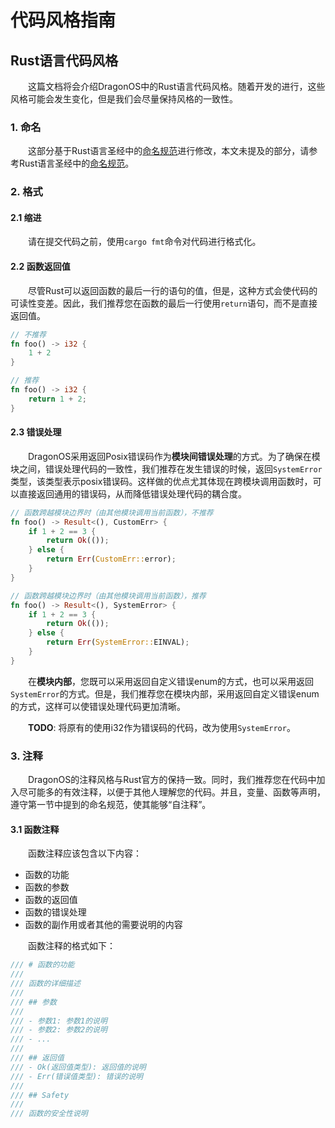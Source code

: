 # 代码风格指南

## Rust语言代码风格

&emsp;&emsp;这篇文档将会介绍DragonOS中的Rust语言代码风格。随着开发的进行，这些风格可能会发生变化，但是我们会尽量保持风格的一致性。

### 1. 命名

&emsp;&emsp;这部分基于Rust语言圣经中的[命名规范](https://course.rs/practice/naming.html)进行修改，本文未提及的部分，请参考Rust语言圣经中的[命名规范](https://course.rs/practice/naming.html)。

### 2. 格式

#### 2.1 缩进

&emsp;&emsp;请在提交代码之前，使用`cargo fmt`命令对代码进行格式化。

#### 2.2 函数返回值

&emsp;&emsp;尽管Rust可以返回函数的最后一行的语句的值，但是，这种方式会使代码的可读性变差。因此，我们推荐您在函数的最后一行使用`return`语句，而不是直接返回值。

```rust
// 不推荐
fn foo() -> i32 {
    1 + 2
}

// 推荐
fn foo() -> i32 {
    return 1 + 2;
}
```
#### 2.3 错误处理

&emsp;&emsp;DragonOS采用返回Posix错误码作为**模块间错误处理**的方式。为了确保在模块之间，错误处理代码的一致性，我们推荐在发生错误的时候，返回`SystemError`类型，该类型表示posix错误码。这样做的优点尤其体现在跨模块调用函数时，可以直接返回通用的错误码，从而降低错误处理代码的耦合度。

```rust
// 函数跨越模块边界时（由其他模块调用当前函数），不推荐
fn foo() -> Result<(), CustomErr> {
    if 1 + 2 == 3 {
        return Ok(());
    } else {
        return Err(CustomErr::error);
    }
}

// 函数跨越模块边界时（由其他模块调用当前函数），推荐
fn foo() -> Result<(), SystemError> {
    if 1 + 2 == 3 {
        return Ok(());
    } else {
        return Err(SystemError::EINVAL);
    }
}
```

&emsp;&emsp;在**模块内部**，您既可以采用返回自定义错误enum的方式，也可以采用返回`SystemError`的方式。但是，我们推荐您在模块内部，采用返回自定义错误enum的方式，这样可以使错误处理代码更加清晰。

&emsp;&emsp;**TODO**: 将原有的使用i32作为错误码的代码，改为使用`SystemError`。

### 3. 注释

&emsp;&emsp;DragonOS的注释风格与Rust官方的保持一致。同时，我们推荐您在代码中加入尽可能多的有效注释，以便于其他人理解您的代码。并且，变量、函数等声明，遵守第一节中提到的命名规范，使其能够“自注释”。

#### 3.1 函数注释

&emsp;&emsp;函数注释应该包含以下内容：

- 函数的功能
- 函数的参数
- 函数的返回值
- 函数的错误处理
- 函数的副作用或者其他的需要说明的内容

&emsp;&emsp;函数注释的格式如下：

```rust
/// # 函数的功能
/// 
/// 函数的详细描述
/// 
/// ## 参数
/// 
/// - 参数1: 参数1的说明
/// - 参数2: 参数2的说明
/// - ...
/// 
/// ## 返回值
/// - Ok(返回值类型): 返回值的说明
/// - Err(错误值类型): 错误的说明
/// 
/// ## Safety
/// 
/// 函数的安全性说明
```
